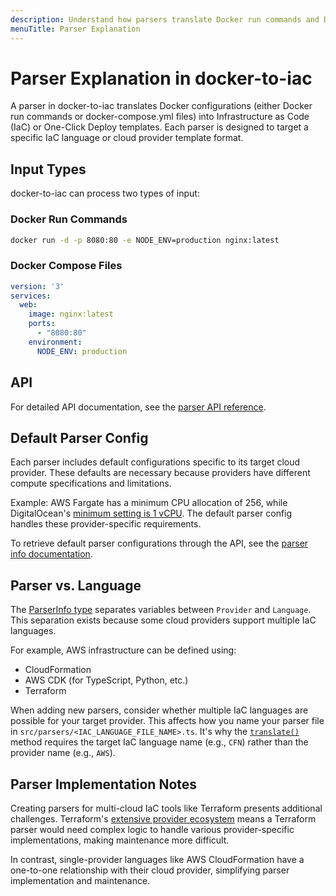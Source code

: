 ```yaml
---
description: Understand how parsers translate Docker run commands and Docker Compose files into cloud-specific Infrastructure as Code templates. Learn about provider configurations and language support.
menuTitle: Parser Explanation
---
```


# Parser Explanation in docker-to-iac

A parser in docker-to-iac translates Docker configurations (either Docker run commands or docker-compose.yml files) into Infrastructure as Code (IaC) or One-Click Deploy templates. Each parser is designed to target a specific IaC language or cloud provider template format.

## Input Types

docker-to-iac can process two types of input:

### Docker Run Commands

```bash
docker run -d -p 8080:80 -e NODE_ENV=production nginx:latest
```

### Docker Compose Files

```yaml
version: '3'
services:
  web:
    image: nginx:latest
    ports:
      - "8080:80"
    environment:
      NODE_ENV: production
```

## API

For detailed API documentation, see the [parser API reference](/docs/docker-to-iac/api.md).

## Default Parser Config

Each parser includes default configurations specific to its target cloud provider. These defaults are necessary because providers have different compute specifications and limitations.

Example: AWS Fargate has a minimum CPU allocation of 256, while DigitalOcean's [minimum setting is 1 vCPU](https://www.digitalocean.com/pricing/app-platform). The default parser config handles these provider-specific requirements.

To retrieve default parser configurations through the API, see the [parser info documentation](/docs/docker-to-iac/api.md#get-parser-info).

## Parser vs. Language

The [ParserInfo type](https://github.com/deploystackio/docker-to-iac/blob/main/src/parsers/base-parser.ts) separates variables between `Provider` and `Language`. This separation exists because some cloud providers support multiple IaC languages.

For example, AWS infrastructure can be defined using:

- CloudFormation
- AWS CDK (for TypeScript, Python, etc.)
- Terraform

When adding new parsers, consider whether multiple IaC languages are possible for your target provider. This affects how you name your parser file in `src/parsers/<IAC_LANGUAGE_FILE_NAME>.ts`. It's why the [`translate()`](/docs/docker-to-iac/api.md#translate-api) method requires the target IaC language name (e.g., `CFN`) rather than the provider name (e.g., `AWS`).

## Parser Implementation Notes

Creating parsers for multi-cloud IaC tools like Terraform presents additional challenges. Terraform's [extensive provider ecosystem](https://registry.terraform.io/browse/providers) means a Terraform parser would need complex logic to handle various provider-specific implementations, making maintenance more difficult.

In contrast, single-provider languages like AWS CloudFormation have a one-to-one relationship with their cloud provider, simplifying parser implementation and maintenance.
